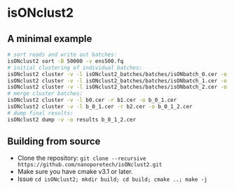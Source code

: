 isONclust2
==========

A minimal example
------------------

```bash
# sort reads and write out batches:
isONclust2 sort -B 50000 -v ens500.fq
# initial clustering of individual batches:
isONclust2 cluster -v -l isONclust2_batches/batches/isONbatch_0.cer -o b0.cer
isONclust2 cluster -v -l isONclust2_batches/batches/isONbatch_1.cer -o b1.cer
isONclust2 cluster -v -l isONclust2_batches/batches/isONbatch_2.cer -o b1.cer
# merge cluster batches:
isONclust2 cluster -v -l b0.cer -r b1.cer -o b_0_1.cer
isONclust2 cluster -v -l b_0_1.cer -r b2.cer -o b_0_1_2.cer
# dump final results:
isONclust2 dump -v -o results b_0_1_2.cer
```

Building from source
--------------------

- Clone the repository: `git clone --recursive https://github.com/nanoporetech/isONclust2.git`
- Make sure you have cmake v3.1 or later.
- Issue `cd isONclust2; mkdir build; cd build; cmake ..; make -j`
